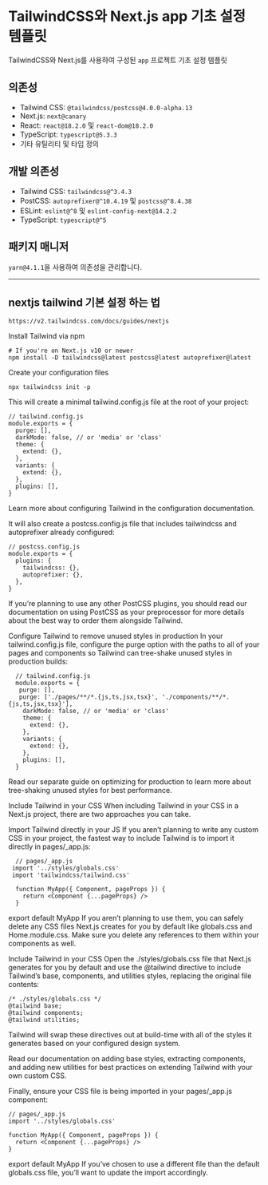 # TailwindCSS와 Next.js app 기초 설정 템플릿

TailwindCSS와 Next.js를 사용하여 구성된 `app` 프로젝트 기초 설정 템플릿

## 의존성

- Tailwind CSS: `@tailwindcss/postcss@4.0.0-alpha.13`
- Next.js: `next@canary`
- React: `react@18.2.0` 및 `react-dom@18.2.0`
- TypeScript: `typescript@5.3.3`
- 기타 유틸리티 및 타입 정의

## 개발 의존성

- Tailwind CSS: `tailwindcss@^3.4.3`
- PostCSS: `autoprefixer@^10.4.19` 및 `postcss@^8.4.38`
- ESLint: `eslint@^8` 및 `eslint-config-next@14.2.2`
- TypeScript: `typescript@^5`

## 패키지 매니저

`yarn@4.1.1`을 사용하여 의존성을 관리합니다.

---

## nextjs tailwind 기본 설정 하는 법

```
https://v2.tailwindcss.com/docs/guides/nextjs
```

Install Tailwind via npm

```
# If you're on Next.js v10 or newer
npm install -D tailwindcss@latest postcss@latest autoprefixer@latest
```

Create your configuration files

```
npx tailwindcss init -p
```

This will create a minimal tailwind.config.js file at the root of your project:

```
// tailwind.config.js
module.exports = {
  purge: [],
  darkMode: false, // or 'media' or 'class'
  theme: {
    extend: {},
  },
  variants: {
    extend: {},
  },
  plugins: [],
}

```

Learn more about configuring Tailwind in the configuration documentation.

It will also create a postcss.config.js file that includes tailwindcss and autoprefixer already configured:

```
// postcss.config.js
module.exports = {
  plugins: {
    tailwindcss: {},
    autoprefixer: {},
  },
}
```

If you’re planning to use any other PostCSS plugins, you should read our documentation on using PostCSS as your preprocessor for more details about the best way to order them alongside Tailwind.

Configure Tailwind to remove unused styles in production
In your tailwind.config.js file, configure the purge option with the paths to all of your pages and components so Tailwind can tree-shake unused styles in production builds:

```
  // tailwind.config.js
  module.exports = {
   purge: [],
   purge: ['./pages/**/*.{js,ts,jsx,tsx}', './components/**/*.{js,ts,jsx,tsx}'],
    darkMode: false, // or 'media' or 'class'
    theme: {
      extend: {},
    },
    variants: {
      extend: {},
    },
    plugins: [],
  }
```

Read our separate guide on optimizing for production to learn more about tree-shaking unused styles for best performance.

Include Tailwind in your CSS
When including Tailwind in your CSS in a Next.js project, there are two approaches you can take.

Import Tailwind directly in your JS
If you aren’t planning to write any custom CSS in your project, the fastest way to include Tailwind is to import it directly in pages/\_app.js:

```
  // pages/_app.js
 import '../styles/globals.css'
 import 'tailwindcss/tailwind.css'

  function MyApp({ Component, pageProps }) {
    return <Component {...pageProps} />
  }
```

export default MyApp
If you aren’t planning to use them, you can safely delete any CSS files Next.js creates for you by default like globals.css and Home.module.css. Make sure you delete any references to them within your components as well.

Include Tailwind in your CSS
Open the ./styles/globals.css file that Next.js generates for you by default and use the @tailwind directive to include Tailwind’s base, components, and utilities styles, replacing the original file contents:

```
/* ./styles/globals.css */
@tailwind base;
@tailwind components;
@tailwind utilities;
```

Tailwind will swap these directives out at build-time with all of the styles it generates based on your configured design system.

Read our documentation on adding base styles, extracting components, and adding new utilities for best practices on extending Tailwind with your own custom CSS.

Finally, ensure your CSS file is being imported in your pages/\_app.js component:

```
// pages/_app.js
import '../styles/globals.css'

function MyApp({ Component, pageProps }) {
  return <Component {...pageProps} />
}
```

export default MyApp
If you’ve chosen to use a different file than the default globals.css file, you’ll want to update the import accordingly.
